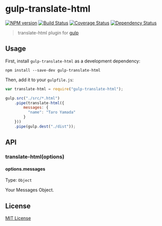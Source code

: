 # gulp-translate-html
[![NPM version][npm-image]][npm-url] [![Build Status][travis-image]][travis-url]  [![Coverage Status][coveralls-image]][coveralls-url] [![Dependency Status][depstat-image]][depstat-url]

> translate-html plugin for [gulp](https://github.com/wearefractal/gulp)

## Usage

First, install `gulp-translate-html` as a development dependency:

```shell
npm install --save-dev gulp-translate-html
```

Then, add it to your `gulpfile.js`:

```javascript
var translate-html = require("gulp-translate-html");

gulp.src("./src/*.html")
	.pipe(translate-html({
		messages: {
          "name": "Taro Yamada"
	    }
	}))
	.pipe(gulp.dest("./dist"));
```

## API

### translate-html(options)

#### options.messages
Type: `Object`  

Your Messages Object.


## License

[MIT License](http://en.wikipedia.org/wiki/MIT_License)

[npm-url]: https://npmjs.org/package/gulp-translate-html
[npm-image]: https://badge.fury.io/js/gulp-translate-html.png

[travis-url]: http://travis-ci.org/HAKASHUN/gulp-translate-html
[travis-image]: https://secure.travis-ci.org/HAKASHUN/gulp-translate-html.png?branch=master

[coveralls-url]: https://coveralls.io/r/HAKASHUN/gulp-translate-html
[coveralls-image]: https://coveralls.io/repos/HAKASHUN/gulp-translate-html/badge.png

[depstat-url]: https://david-dm.org/HAKASHUN/gulp-translate-html
[depstat-image]: https://david-dm.org/HAKASHUN/gulp-translate-html.png
